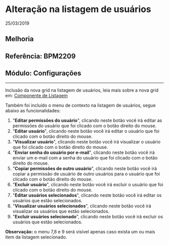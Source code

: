 # Alteração na listagem de usuários
25/03/2019
## Melhoria
## Referência: BPM2209
## Módulo: Configurações
***

Inclusão da nova grid na listagem de usuários, leia mais sobre a nova grid em: [Componente de Listagem](?i=pt-BR&p=listagem)

Também foi incluído o menu de contexto na listagem de usuários, segue abaixo as funcionalidades:

 1. "**Editar permissões do usuário**", clicando neste botão você irá editar as permissões do usuário que foi clicado com o botão direito do mouse.
 2. "**Editar usuário**", clicando neste botão você irá editar o usuário que foi clicado com o botão direito do mouse.
 3. "**Visualizar usuário**", clicando neste botão você irá visualizar o usuário que foi clicado com o botão direito do mouse.
 4. "**Enviar senha do usuário por e-mail**", clicando neste botão você irá enviar um e-mail com a senha do usuário que foi clicado com o botão direito do mouse.
 5. "**Copiar permissões de outro usuário**", clicando neste botão você irá copiar a permissão de usuário de outro usuários para o usuário que foi clicado com o botão direito do mouse.
 6. "**Excluir usuário**", clicando neste botão você irá excluir o usuário que foi clicado com o botão direito do mouse.
 7. "**Editar usuários selecionados**", clicando neste botão você irá editar os usuários que estão selecionados.
 8. "**Visualizar usuários selecionados**", clicando neste botão você irá visualizar os usuários que estão selecionados.
 9. "**Excluir usuários selecionado**", clicando neste botão você irá excluir os usuários que estão selecionados.

**Observação:** o menu 7,8 e 9 será visível apenas caso exista um ou mais item da listagem selecionado.